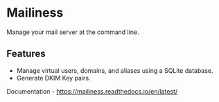 # Mailiness

Manage your mail server at the command line.

## Features

- Manage virtual users, domains, and aliases using a SQLite database.
- Generate DKIM Key pairs.

Documentation - https://mailiness.readthedocs.io/en/latest/
